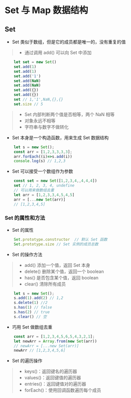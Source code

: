 # Set 与 Map 数据结构

## Set 
- Set 类似于数组，但是它的成员都是唯一的，没有重复的值
>* 通过调用 add() 可以向 Set 中添加
``` javascript
    let set = new Set()
    set.add(1)
    set.add(1)
    set.add('1')
    set.add(NaN)
    set.add(NaN)
    set.add({})
    set.add({})
    set // 1,'1',NaN,{},{}
    set.size // 5
```
>* Set 内部判断两个值是否相等，两个 NaN 相等
>* 对象永远不相等
>* 字符串与数字不做转化

- Set 本身是一个构造函数，用来生成 Set 数据结构
``` javascript
    let s = new Set();
    const arr = [1,2,3,3,3,3];
    arr.forEach((i)=>s.add(i))
    console.log(s) // 1,2,3
```
- Set 可以接受一个数组作为参数
``` javascript
    const set = new Set([1,2,3,4,,4,4,4])
    set // 1, 2, 3, 4, undefine
    // 可以用来做数组去重
    let arr = [1,2,3,3,4,5,4,5]
    arr = [...new Set(arr)]
    // [1,2,3,4,5]
```

### Set 的属性和方法
- Set 的属性
``` javascript 
    Set.prototype.constructor  // 默认 Set 函数
    Set.prototype.size // Set 实例的成员总数
```
- Set 的操作方法
>* add() 添加一个值，返回 Set 本身
>* delete() 删除某个值，返回一个 boolean
>* has() 是否包含某个值，返回 boolean
>* clear() 清除所有成员
``` javascript
    let s = new Set();
    s.add(1).add(2) // 1,2
    s.delete(1) //2
    s.has(1) // false
    s.has(2) // true
    s.clear() // 空
```
- 巧用 Set 做数组去重
```javascript
    const arr = [1,2,3,4,5,6,5,4,3,2,1];
    let newArr = Array.from(new Set(arr))
    // newArr = [...new Set(arr)]
    newArr // [1,2,3,4,5,6]
```

- Set 的遍历操作
>* keys()：返回键名的遍历器
>* values()：返回键值的遍历器
>* entries()：返回键值对的遍历器
>* forEach()：使用回调函数遍历每个成员

